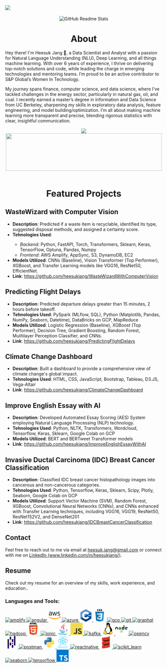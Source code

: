 
<img src="https://camo.githubusercontent.com/8a1ff1540e31e071d6a673cac28fe9f7f2907db6ca5374c910ce2b9cbfc5495f/68747470733a2f2f6b6f6d617265762e636f6d2f67687076632f3f757365726e616d653d617273687361687a6164?raw=true" >

<p align="center">
<!--  <img width="100px" src="https://res.cloudinary.com/anuraghazra/image/upload/v1594908242/logo_ccswme.svg" align="center" alt="GitHub Readme Stats" /> -->
<!--  <img width="100px" src="https://img.icons8.com/?size=100&id=ECMoRI9OnXkc&format=png&color=000000?raw=true" align="center" alt="GitHub Readme Stats" /> -->
 <img width="100px" src="https://github.com/user-attachments/assets/d7fef0b2-f2f9-4bd5-a050-fb39990f35f7?raw=true" align="center" alt="GitHub Readme Stats" />
<!--  <img width="50px" src="https://media.tenor.com/ujEy3X11-m8AAAAi/modular-festival-modular.gif?raw=true" align="center" alt="GitHub Readme Stats" /> -->
<!--  <img width="100px" src="https://media.tenor.com/IJfX2DlG2AEAAAAi/curiouspiyuesh-piyueshmodi.gif?raw=true" align="center" alt="GitHub Readme Stats" /> -->
</p>

<h1 align="center">About</h1>
<p align="left">Hey there! I'm Heesuk Jang 👋, a Data Scientist and Analyst with a passion for Natural Language Understanding (NLU), Deep Learning, and all things machine learning. With over 6 years of experience, I thrive on delivering top-notch solutions and code, while leading the charge in emerging technologies and mentoring teams. I’m proud to be an active contributor to S&P Global’s Women In Technology.

My journey spans finance, computer science, and data science, where I’ve tackled challenges in the energy sector, particularly in natural gas, oil, and coal. I recently earned a master’s degree in Information and Data Science from UC Berkeley, sharpening my skills in exploratory data analysis, feature engineering, and model building/optimization. I’m all about making machine learning more transparent and precise, blending rigorous statistics with clear, insightful communication.
</p>

<div align="center">
<!--     <img src="https://media1.tenor.com/m/Z_Ah8rkdZ4YAAAAC/walking-code.gif?raw=true" width="100" height="200"> -->
    <img src="https://media.tenor.com/IF2JdxzmyN4AAAAi/coding-girl.gif?raw=true" align="center">
</div>
<div align="center">
    <img src="https://github.com/arshsahzad/arshsahzad/blob/master/assets/gifs/snake.svg?raw=true" width="500" height="120" align="center" >
</div>
<br/>
<h1 align="center">Featured Projects</h1>
<!--     ### Demo -->
<!-- *   Donut Vertical Chart layout
[![Top Langs](https://github-readme-stats.vercel.app/api/top-langs/?username=anuraghazra\&layout=donut-vertical)](https://github.com/anuraghazra/github-readme-stats) -->

<div>
 <h2 align="left">WasteWizard with Computer Vision</h2>
 <ul>
  <li><strong>Description</strong>: Predicted if a waste item is recyclable, identified its type, suggested disposal methods, and assigned a certainty score.</li>
  <li><strong>Tehnologies Used</strong>:</li>
   <ul>
    <li><i>Backend</i>: Python, FastAPI, Torch, Transformers, Sklearn, Keras, TensorFlow, Optuna, Pandas, Numpy</li>
    <li><i>Frontend</i>: AWS Amplify, AppSync, S3, DynamoDB, EC2</li>  
   </ul>
  <li><strong>Models Utilized</strong>: CNNs (Baseline), Vision Transformer (Top Performer), XGBoost, and Transfer Learning models like VGG16, ResNet50, EfficientNet.</li>
  <li><strong>Link</strong>: <a href="https://github.com/heesukjang/WasteWizardWithComputerVision" target="_blank">https://github.com/heesukjang/WasteWizardWithComputerVision</a></li>
</div>
  
<div>
<h2 align="left">Predicting Flight Delays</h2>
<ul>
 <li><strong>Description</strong>: Predicted departure delays greater than 15 minutes, 2 hours before takeoff.</li>
 <li><strong>Tehnologies Used</strong>: PySpark (MLflow, SQL), Python (Matplotlib, Pandas, NumPy, Seaborn, Datetime), DataBricks on GCP, MapReduce</li>
 <li><strong>Models Utilized</strong>: Logistic Regression (Baseline), XGBoost (Top Performer), Decision Tree, Gradient Boosting, Random Forest, Mulitilayer Perception Classifier, and CNNs.</li>
 <li><strong>Link</strong>: <a href="https://github.com/heesukjang/PredictingFlightDelays" target="_blank">https://github.com/heesukjang/PredictingFlightDelays</a></li>
</div>

<div>
<h2 align="left">Climate Change Dashboard</h2>
<ul>
 <li><strong>Description</strong>: Built a dashboard to provide a comprehensive view of climate change's global impact.</li>
 <li><strong>Tehnologies Used</strong>: HTML, CSS, JavaScript, Bootstrap, Tableau, D3.JS, Vega-Altair</li>
 <li><strong>Link</strong>: <a href="https://github.com/heesukjang/ClimateChangeDashboard" target="_blank">https://github.com/heesukjang/ClimateChangeDashboard</a></li>
</div>

<div>
<h2 align="left">Improve English Essay with AI</h2>
<ul>
 <li><strong>Description</strong>: Developed Automated Essay Scoring (AES) System employing Natural Language Processing (NLP) technology.</li>
 <li><strong>Tehnologies Used</strong>: Python, NLTK, Transformers, Wordcloud, Tensorflow, Keras, Sklearn, Google Colab on GCP</li>
 <li><strong>Models Utilized</strong>: BERT and BERTweet Transformer models</li>
 <li><strong>Link</strong>: <a href="https://github.com/heesukj/IDC-Breast-Cancer-Prediction" target="_blank">https://github.com/heesukjang/ImproveEnglishEssayWithAI</a></li>
</div>

<div>
<h2 align="left">Invasive Ductal Carcinoma (IDC) Breast Cancer Classification</h2>
<ul>
 <li><strong>Description</strong>: Classified IDC breast cancer histopathology images into cancerous and non-cancerous categories.</li>
 <li><strong>Tehnologies Used</strong>: Python, Tensorflow, Keras, Sklearn, Scipy, Plotly, Seaborn, Google Colab on GCP</li>
 <li><strong>Models Utilized</strong>: Support Vector Machine (SVM), Random Forest, XGBoost, Convolutional Neural Networks (CNNs), and CNNs enhanced with Transfer Learning techniques, including VGG16, VGG19, ResNet50, ResNet152V2, and DenseNet201</li>
 <li><strong>Link</strong>: <a href="https://github.com/heesukjang/IDCBreastCancerClassification" target="_blank">https://github.com/heesukjang/IDCBreastCancerClassification</a></li>
</div>

<div>
<h2 align="left">Contact</h2>
 <p>Feel free to reach out to me via email at <a href="mailto:heesuk.jang@gmail.com">heesuk.jang@gmail.com</a> or connect with me on <a href="https://www.linkedin.com/in/heesukjang/" target="_blank">LinkedIn (www.linkedin.com/in/heesukjang/)</a>.</p>
</div>

<div>
<h2 align="left">Resume</h2>
 <p>Check out my resume for an overview of my skills, work experience, and education..</p>
</div>







<h3 align="left">Languages and Tools:</h3>
<p align="left"> <a href="https://aws.amazon.com/amplify/" target="_blank" rel="noreferrer"> <img src="https://docs.amplify.aws/assets/logo-dark.svg" alt="amplify" width="40" height="40"/> </a> <a href="https://angular.io" target="_blank" rel="noreferrer"> <img src="https://angular.io/assets/images/logos/angular/angular.svg" alt="angular" width="40" height="40"/> </a> <a href="https://aws.amazon.com" target="_blank" rel="noreferrer"> <img src="https://raw.githubusercontent.com/devicons/devicon/master/icons/amazonwebservices/amazonwebservices-original-wordmark.svg" alt="aws" width="40" height="40"/> </a> <a href="https://azure.microsoft.com/en-in/" target="_blank" rel="noreferrer"> <img src="https://www.vectorlogo.zone/logos/microsoft_azure/microsoft_azure-icon.svg" alt="azure" width="40" height="40"/> </a> <a href="https://www.w3schools.com/cpp/" target="_blank" rel="noreferrer"> <img src="https://raw.githubusercontent.com/devicons/devicon/master/icons/cplusplus/cplusplus-original.svg" alt="cplusplus" width="40" height="40"/> </a> <a href="https://www.w3schools.com/css/" target="_blank" rel="noreferrer"> <img src="https://raw.githubusercontent.com/devicons/devicon/master/icons/css3/css3-original-wordmark.svg" alt="css3" width="40" height="40"/> </a> <a href="https://cloud.google.com" target="_blank" rel="noreferrer"> <img src="https://www.vectorlogo.zone/logos/google_cloud/google_cloud-icon.svg" alt="gcp" width="40" height="40"/> </a> <a href="https://git-scm.com/" target="_blank" rel="noreferrer"> <img src="https://www.vectorlogo.zone/logos/git-scm/git-scm-icon.svg" alt="git" width="40" height="40"/> </a> <a href="https://graphql.org" target="_blank" rel="noreferrer"> <img src="https://www.vectorlogo.zone/logos/graphql/graphql-icon.svg" alt="graphql" width="40" height="40"/> </a> <a href="https://hadoop.apache.org/" target="_blank" rel="noreferrer"> <img src="https://www.vectorlogo.zone/logos/apache_hadoop/apache_hadoop-icon.svg" alt="hadoop" width="40" height="40"/> </a> <a href="https://www.w3.org/html/" target="_blank" rel="noreferrer"> <img src="https://raw.githubusercontent.com/devicons/devicon/master/icons/html5/html5-original-wordmark.svg" alt="html5" width="40" height="40"/> </a> <a href="https://ionicframework.com" target="_blank" rel="noreferrer"> <img src="https://upload.wikimedia.org/wikipedia/commons/d/d1/Ionic_Logo.svg" alt="ionic" width="40" height="40"/> </a> <a href="https://www.java.com" target="_blank" rel="noreferrer"> <img src="https://raw.githubusercontent.com/devicons/devicon/master/icons/java/java-original.svg" alt="java" width="40" height="40"/> </a> <a href="https://developer.mozilla.org/en-US/docs/Web/JavaScript" target="_blank" rel="noreferrer"> <img src="https://raw.githubusercontent.com/devicons/devicon/master/icons/javascript/javascript-original.svg" alt="javascript" width="40" height="40"/> </a> <a href="https://kafka.apache.org/" target="_blank" rel="noreferrer"> <img src="https://www.vectorlogo.zone/logos/apache_kafka/apache_kafka-icon.svg" alt="kafka" width="40" height="40"/> </a> <a href="https://www.linux.org/" target="_blank" rel="noreferrer"> <img src="https://raw.githubusercontent.com/devicons/devicon/master/icons/linux/linux-original.svg" alt="linux" width="40" height="40"/> </a> <a href="https://nodejs.org" target="_blank" rel="noreferrer"> <img src="https://raw.githubusercontent.com/devicons/devicon/master/icons/nodejs/nodejs-original-wordmark.svg" alt="nodejs" width="40" height="40"/> </a> <a href="https://opencv.org/" target="_blank" rel="noreferrer"> <img src="https://www.vectorlogo.zone/logos/opencv/opencv-icon.svg" alt="opencv" width="40" height="40"/> </a> <a href="https://pandas.pydata.org/" target="_blank" rel="noreferrer"> <img src="https://raw.githubusercontent.com/devicons/devicon/2ae2a900d2f041da66e950e4d48052658d850630/icons/pandas/pandas-original.svg" alt="pandas" width="40" height="40"/> </a> <a href="https://postman.com" target="_blank" rel="noreferrer"> <img src="https://www.vectorlogo.zone/logos/getpostman/getpostman-icon.svg" alt="postman" width="40" height="40"/> </a> <a href="https://www.python.org" target="_blank" rel="noreferrer"> <img src="https://raw.githubusercontent.com/devicons/devicon/master/icons/python/python-original.svg" alt="python" width="40" height="40"/> </a> <a href="https://reactjs.org/" target="_blank" rel="noreferrer"> <img src="https://raw.githubusercontent.com/devicons/devicon/master/icons/react/react-original-wordmark.svg" alt="react" width="40" height="40"/> </a> <a href="https://reactnative.dev/" target="_blank" rel="noreferrer"> <img src="https://reactnative.dev/img/header_logo.svg" alt="reactnative" width="40" height="40"/> </a> <a href="https://www.scala-lang.org" target="_blank" rel="noreferrer"> <img src="https://raw.githubusercontent.com/devicons/devicon/master/icons/scala/scala-original.svg" alt="scala" width="40" height="40"/> </a> <a href="https://scikit-learn.org/" target="_blank" rel="noreferrer"> <img src="https://upload.wikimedia.org/wikipedia/commons/0/05/Scikit_learn_logo_small.svg" alt="scikit_learn" width="40" height="40"/> </a> <a href="https://seaborn.pydata.org/" target="_blank" rel="noreferrer"> <img src="https://seaborn.pydata.org/_images/logo-mark-lightbg.svg" alt="seaborn" width="40" height="40"/> </a> <a href="https://www.tensorflow.org" target="_blank" rel="noreferrer"> <img src="https://www.vectorlogo.zone/logos/tensorflow/tensorflow-icon.svg" alt="tensorflow" width="40" height="40"/> </a> <a href="https://www.typescriptlang.org/" target="_blank" rel="noreferrer"> <img src="https://raw.githubusercontent.com/devicons/devicon/master/icons/typescript/typescript-original.svg" alt="typescript" width="40" height="40"/> </a> </p>



